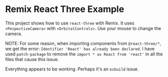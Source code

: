 # Remix React Three Example

This project shows how to use `react-three` with Remix. It uses `<PespectiveCamera>`
with `<OrbitalControls>`. Use your mouse to change the camera.

NOTE: For some reason, when importing components from `@react-three/*`, we get the
error: `Identifier 'React' has already been declared`. I have used `patch-package`
to remove the `import * as React from 'react'` in all the files that cause this
issue.

Everything appears to be working. Perhaps it's an `esbuild` issue.
